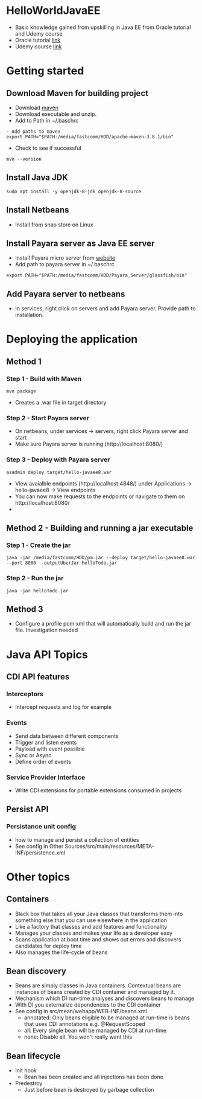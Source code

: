 # HelloWorldJavaEE
- Basic knowledge gained from upskilling in Java EE from Oracle tutorial and Udemy course
- Oracle tutorial [link](https://javaee.github.io/tutorial/toc.html)
- Udemy course [link](https://www.udemy.com/course/java-enterprise-edition-8)

# Getting started
## Download Maven for building project
- Download [maven](http://maven.apache.org/download.cgi)
- Download executable and unzip.
- Add to Path in ~/.baschrc
```shell script
- Add paths to maven
export PATH="$PATH:/media/fastcomm/HDD/apache-maven-3.8.1/bin"
```
- Check to see if successful
```shell script
mvn --version
```

## Install Java JDK
```shell script
sudo apt install -y openjdk-8-jdk openjdk-8-source
```

## Install Netbeans
- Install from snap store on Linux

## Install Payara server as Java EE server
- Install Payara micro server from [website](https://www.payara.fish/)
- Add path to payara server in ~/.baschrc
```shell script
export PATH="$PATH:/media/fastcomm/HDD/Payara_Server/glassfish/bin"
```

## Add Payara server to netbeans
- In services, right click on servers and add Payara server. Provide path to installation.

# Deploying the application
## Method 1
### Step 1 - Build with Maven
```shell script
mvn package
```
-  Creates a .war file in target directory

### Step 2 - Start Payara server
- On netbeans, under services -> servers, right click Payara server and start
- Make sure Payara server is running (http://localhost:8080/)


### Step 3 - Deploy with Payara server
```shell script
asadmin deploy target/hello-javaee8.war
```
- View avaialble endpoints (http://localhost:4848/) under Applications -> hello-javaee8 -> View endpoints
- You can now make requests to the endpoints or navigate to them on http://localhost:8080/
- 
## Method 2 - Building and running a jar executable
### Step 1 - Create the jar
```shell script
java -jar /media/fastcomm/HDD/pm.jar --deploy target/hello-javaee8.war --port 8080 --outputUberJar helloTodo.jar
```
### Step 2 - Run the jar
```shell script
java -jar helloTodo.jar
```

## Method 3
- Configure a profile pom.xml that will automatically build and run the jar file. Investigation needed

# Java API Topics
## CDI API features
### Interceptors 
- Intercept requests and log for example
### Events 
- Send data between different components
- Trigger and listen events
- Payload with event possible
- Sync or Async
- Define order of events
### Service Provider Interface
- Write CDI extensions for portable extensions consumed in projects

## Persist API
### Persistance unit config
- how to manage and persist a collection of entities
- See config in Other Sources/src/main/resources/META-INF/persistence.xml


# Other topics
## Containers
- Black box that takes all your Java classes that transforms them into something else that you can use elsewhere in the application
- Like a factory that classes and add features and functionality
- Manages your classes and makes your life as a developer easy
- Scans application at boot time and shows out errors and discovers candidates for deploy time
- Also manages the life-cycle of beans

## Bean discovery
- Beans are simply classes in Java containers. Contextual beans are instances of beans created by CDI container and managed by it.
- Mechanism which DI run-time analyses and discovers beans to manage
- With DI you externalize dependencies to the CDI container
- See config in src/mean/webapp/WEB-INF/beans.xml
    - annotated: Only beans eligible to be managed at run-time is beans that uses CDI annotations e.g. @RequestScoped
    - all: Every single bean will be managed by CDI at run-time
    - none: Disable all. You won't really want this

## Bean lifecycle
- Init hook
    - Bean has been created and all injections has been done 
- Predestroy
    - Just before bean is destroyed by garbage collection



